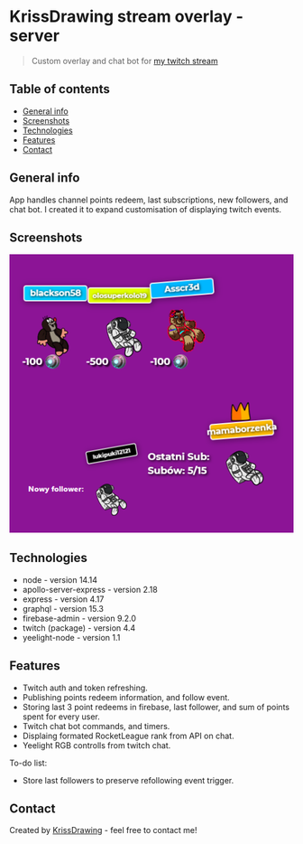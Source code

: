 # KrissDrawing stream overlay - server

> Custom overlay and chat bot for [my twitch stream](https://www.twitch.tv/krissdrawing)

## Table of contents

- [General info](#general-info)
- [Screenshots](#screenshots)
- [Technologies](#technologies)
- [Features](#features)
- [Contact](#contact)

## General info

App handles channel points redeem, last subscriptions, new followers, and chat bot. I created it to expand customisation of displaying twitch events.

## Screenshots

![twitch overlay](./img/overlayPortfolio.png)

## Technologies

- node - version 14.14
- apollo-server-express - version 2.18
- express - version 4.17
- graphql - version 15.3
- firebase-admin - version 9.2.0
- twitch (package) - version 4.4
- yeelight-node - version 1.1

## Features

- Twitch auth and token refreshing.
- Publishing points redeem information, and follow event.
- Storing last 3 point redeems in firebase, last follower, and sum of points spent for every user.
- Twitch chat bot commands, and timers.
- Displaing formated RocketLeague rank from API on chat.
- Yeelight RGB controlls from twitch chat.

To-do list:

- Store last followers to preserve refollowing event trigger.

## Contact

Created by [KrissDrawing](https://krissdrawing.pl/) - feel free to contact me!
